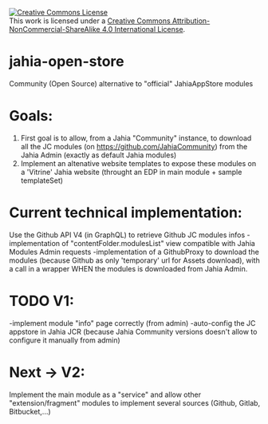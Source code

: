 <a rel="license" href="http://creativecommons.org/licenses/by-nc-sa/4.0/"><img alt="Creative Commons License" style="border-width:0" src="https://i.creativecommons.org/l/by-nc-sa/4.0/88x31.png" /></a><br />This work is licensed under a <a rel="license" href="http://creativecommons.org/licenses/by-nc-sa/4.0/">Creative Commons Attribution-NonCommercial-ShareAlike 4.0 International License</a>.

# jahia-open-store
Community (Open Source) alternative to "official" JahiaAppStore modules

Goals:
======
1) First goal is to allow, from a Jahia "Community" instance, 
    to download all the JC modules (on https://github.com/JahiaCommunity) 
     from the Jahia Admin (exactly as default Jahia modules)
2) Implement an altenative website templates to expose these modules on a 'Vitrine' Jahia website (throught an EDP in main module + sample templateSet)

Current technical implementation:
=================================
Use the Github API V4 (in GraphQL) to retrieve Github JC modules infos
-implementation of "contentFolder.modulesList" view compatible with Jahia Modules Admin requests
-implementation of a GithubProxy to download the modules (because Github as only 'temporary' url for Assets download), 
   with a call in a wrapper WHEN the modules is downloaded from Jahia Admin.

TODO V1:
========
-implement module "info" page correctly (from admin)
-auto-config the JC appstore in Jahia JCR (because Jahia Community versions doesn't allow to configure it manually from admin)


Next -> V2: 
===========
Implement the main module as a "service" and allow other "extension/fragment" modules to implement several sources (Github, Gitlab, Bitbucket,...)
